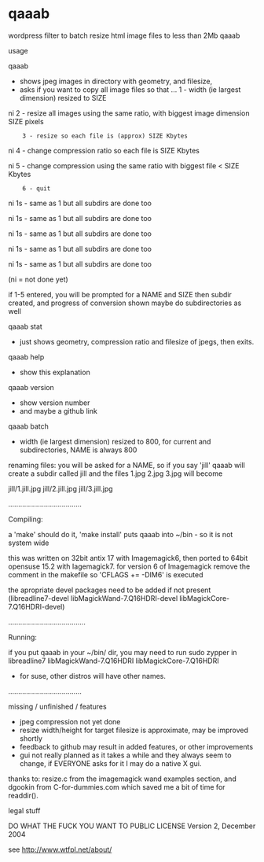 # qaaab
wordpress filter to batch resize html image files to less than 2Mb
qaaab

usage

qaaab
- 	shows jpeg images in directory with geometry, and filesize,
-	asks if you want to copy all image files so that ...
		1 - width (ie largest dimension) resized to SIZE
		
ni		2 - resize all images using the same ratio, with biggest image dimension SIZE pixels 

		3 - resize so each file is (approx) SIZE Kbytes
		
ni		4 - change compression ratio so each file is SIZE Kbytes

ni		5 - change compression using the same ratio with biggest file < SIZE Kbytes

		6 - quit
		

ni		1s - same as 1 but all subdirs are done too

ni		1s - same as 1 but all subdirs are done too

ni		1s - same as 1 but all subdirs are done too

ni		1s - same as 1 but all subdirs are done too

ni		1s - same as 1 but all subdirs are done too


(ni = not done yet)

if 1-5 entered, you will be prompted for a NAME and SIZE
then subdir created, and progress of conversion shown
maybe do subdirectories as well

qaaab stat
- just shows geometry, compression ratio and filesize of jpegs, then exits.


qaaab help
- show this explanation


qaaab version
- show version number
- and maybe a github link


qaaab batch
- width (ie largest dimension) resized to 800, for current and subdirectories, NAME is always 800





renaming files:
you will be asked for a NAME, so if you say 'jill'
qaaab will create a subdir called jill
and the files 1.jpg 2.jpg 3.jpg will become

jill/1.jill.jpg
jill/2.jill.jpg
jill/3.jill.jpg

.....................................


Compiling:

a 'make' should do it,
'make install' puts qaaab into ~/bin - so it is not system wide

this was written on 32bit antix 17 with Imagemagick6, 
then ported to 64bit opensuse 15.2 with Iagemagick7.
for version 6 of Imagemagick remove the comment in the makefile so 'CFLAGS += -DIM6' is executed

the apropriate devel packages need to be added if not present (libreadline7-devel libMagickWand-7.Q16HDRI-devel libMagickCore-7.Q16HDRI-devel)

.......................................


Running:

if you put qaaab in your ~/bin/ dir, 
you may need to run
sudo zypper in libreadline7 libMagickWand-7.Q16HDRI libMagickCore-7.Q16HDRI
- for suse, other distros will have other names.


.....................................


missing / unfinished / features

- jpeg compression not yet done
- resize width/height for target filesize is approximate, may be improved shortly
- feedback to github may result in added features, or other improvements
- gui not really planned as it takes a while and they always seem to change, if EVERYONE asks for it I may do a native X gui.
 


thanks to:
resize.c from the imagemagick wand examples section, 
and
dgookin from C-for-dummies.com which saved me a bit of time for readdir().


legal stuff

DO WHAT THE FUCK YOU WANT TO PUBLIC LICENSE 
                    Version 2, December 2004 

see http://www.wtfpl.net/about/



